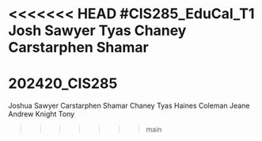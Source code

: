 <<<<<<< HEAD
#CIS285_EduCal_T1 Josh Sawyer
Tyas Chaney
Carstarphen Shamar
=======
# 202420_CIS285
Joshua Sawyer
Carstarphen Shamar 
Chaney Tyas 
Haines Coleman 
Jeane Andrew
Knight Tony


>>>>>>> main
